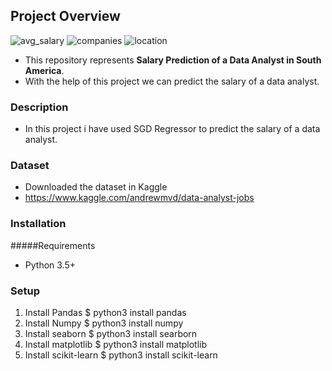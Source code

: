 ## Project Overview

![avg_salary](https://user-images.githubusercontent.com/62171453/122060005-7c393800-cded-11eb-9873-602f44be3ed6.png)
![companies](https://user-images.githubusercontent.com/62171453/122060113-95da7f80-cded-11eb-9ec3-5f98e3f01190.png)
![location](https://user-images.githubusercontent.com/62171453/122060217-abe84000-cded-11eb-981e-a0176da74291.png)

- This repository represents **Salary Prediction of a Data Analyst in South America**.
- With the help of this project we can predict the salary of a data analyst.

### Description
- In this project i have used SGD Regressor to predict the salary of a data analyst.

### Dataset
- Downloaded the dataset in Kaggle
- https://www.kaggle.com/andrewmvd/data-analyst-jobs

### Installation
#####Requirements
- Python 3.5+

### Setup
1. Install Pandas
$ python3 install pandas
2. Install Numpy
$ python3 install numpy 
3. Install seaborn
$ python3 install searborn
4. Install matplotlib
$ python3 install matplotlib 
5. Install scikit-learn
$ python3 install scikit-learn

